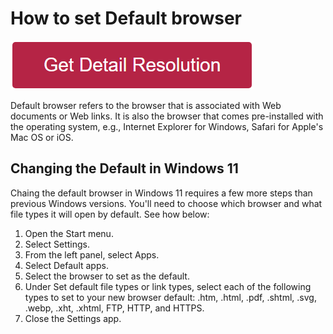 # How to set Default browser

[![How to set default browser](redd.png)](https://github.com/metawikie/how-to-set-default-browser)



Default browser refers to the browser that is associated with Web documents or Web links. It is also the browser that comes pre-installed with the operating system, e.g., Internet Explorer for Windows, Safari for Apple's Mac OS or iOS.

## Changing the Default in Windows 11

Chaing the default browser in Windows 11 requires a few more steps than previous Windows versions. You'll need to choose which browser and what file types it will open by default. See how below:

1. Open the Start menu.
2. Select Settings.
3. From the left panel, select Apps.
4. Select Default apps.
5. Select the browser to set as the default.
6. Under Set default file types or link types, select each of the following types to set to your new browser default: .htm, .html, .pdf, .shtml, .svg, .webp, .xht, .xhtml, FTP, HTTP, and HTTPS.
7. Close the Settings app.
